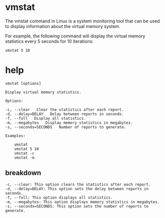 # vmstat

The vmstat command in Linux is a system monitoring tool that can be used to display information about the virtual memory system.

For example, the following command will display the virtual memory statistics every 5 seconds for 10 iterations:

`vmstat 5 10 `

# help 

```
vmstat [options]

Display virtual memory statistics.

Options:

-c, --clear   Clear the statistics after each report.
-d, --delay=DELAY   Delay between reports in seconds.
-f, --full   Display all statistics.
-m, --megabytes   Display memory statistics in megabytes.
-s, --seconds=SECONDS   Number of reports to generate.

Examples:

    vmstat
    vmstat 5 10
    vmstat -c
    vmstat -m
```



## breakdown

```
-c, --clear: This option clears the statistics after each report.
-d, --delay=DELAY: This option sets the delay between reports in seconds.
-f, --full: This option displays all statistics.
-m, --megabytes: This option displays memory statistics in megabytes.
-s, --seconds=SECONDS: This option sets the number of reports to generate.
```

